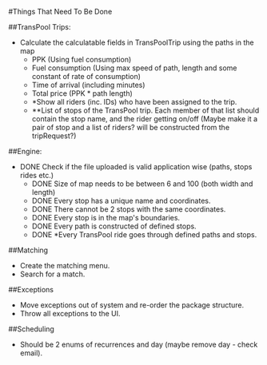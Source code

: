 #Things That Need To Be Done

##TransPool Trips:
 - Calculate the calculatable fields in TransPoolTrip using the paths in the map
    - PPK (Using fuel consumption)
    - Fuel consumption (Using max speed of path, length and some constant of rate of consumption)
    - Time of arrival (including minutes)
    - Total price (PPK * path length)
    - *Show all riders (inc. IDs) who have been assigned to the trip.
    - **List of stops of the TransPool trip. Each member of that list should contain the stop name, 
      and the rider getting on/off (Maybe make it a pair of stop and a list of riders? will be constructed
      from the tripRequest?)
 
##Engine:
 - DONE Check if the file uploaded is valid application wise (paths, stops rides etc.)
    - DONE Size of map needs to be between 6 and 100 (both width and length)
    - DONE Every stop has a unique name and coordinates.
    - DONE There cannot be 2 stops with the same coordinates.
    - DONE Every stop is in the map's boundaries.
    - DONE Every path is constructed of defined stops.
    - DONE *Every TransPool ride goes through defined paths and stops.
 
 ##Matching
   - Create the matching menu.
   - Search for a match.
 
##Exceptions
   - Move exceptions out of system and re-order the package structure.
   - Throw all exceptions to the UI.
   
##Scheduling
   - Should be 2 enums of recurrences and day (maybe remove day - check email).